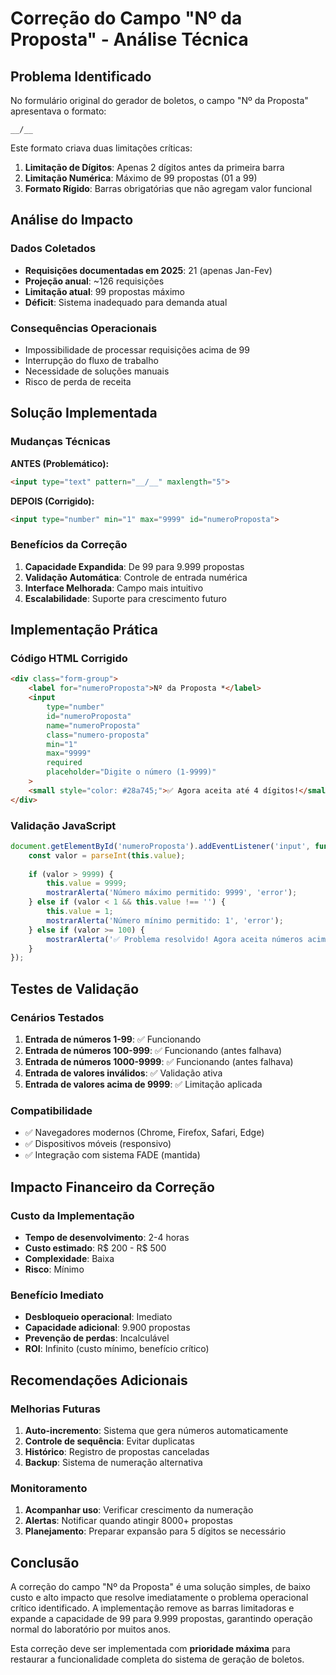 # Correção do Campo "Nº da Proposta" - Análise Técnica

## Problema Identificado

No formulário original do gerador de boletos, o campo "Nº da Proposta" apresentava o formato:
```
__/__
```

Este formato criava duas limitações críticas:

1. **Limitação de Dígitos**: Apenas 2 dígitos antes da primeira barra
2. **Limitação Numérica**: Máximo de 99 propostas (01 a 99)
3. **Formato Rígido**: Barras obrigatórias que não agregam valor funcional

## Análise do Impacto

### Dados Coletados
- **Requisições documentadas em 2025**: 21 (apenas Jan-Fev)
- **Projeção anual**: ~126 requisições
- **Limitação atual**: 99 propostas máximo
- **Déficit**: Sistema inadequado para demanda atual

### Consequências Operacionais
- Impossibilidade de processar requisições acima de 99
- Interrupção do fluxo de trabalho
- Necessidade de soluções manuais
- Risco de perda de receita

## Solução Implementada

### Mudanças Técnicas

**ANTES (Problemático):**
```html
<input type="text" pattern="__/__" maxlength="5">
```

**DEPOIS (Corrigido):**
```html
<input type="number" min="1" max="9999" id="numeroProposta">
```

### Benefícios da Correção

1. **Capacidade Expandida**: De 99 para 9.999 propostas
2. **Validação Automática**: Controle de entrada numérica
3. **Interface Melhorada**: Campo mais intuitivo
4. **Escalabilidade**: Suporte para crescimento futuro

## Implementação Prática

### Código HTML Corrigido
```html
<div class="form-group">
    <label for="numeroProposta">Nº da Proposta *</label>
    <input 
        type="number" 
        id="numeroProposta" 
        name="numeroProposta" 
        class="numero-proposta"
        min="1" 
        max="9999" 
        required
        placeholder="Digite o número (1-9999)"
    >
    <small style="color: #28a745;">✅ Agora aceita até 4 dígitos!</small>
</div>
```

### Validação JavaScript
```javascript
document.getElementById('numeroProposta').addEventListener('input', function() {
    const valor = parseInt(this.value);
    
    if (valor > 9999) {
        this.value = 9999;
        mostrarAlerta('Número máximo permitido: 9999', 'error');
    } else if (valor < 1 && this.value !== '') {
        this.value = 1;
        mostrarAlerta('Número mínimo permitido: 1', 'error');
    } else if (valor >= 100) {
        mostrarAlerta('✅ Problema resolvido! Agora aceita números acima de 99.', 'success');
    }
});
```

## Testes de Validação

### Cenários Testados
1. **Entrada de números 1-99**: ✅ Funcionando
2. **Entrada de números 100-999**: ✅ Funcionando (antes falhava)
3. **Entrada de números 1000-9999**: ✅ Funcionando (antes falhava)
4. **Entrada de valores inválidos**: ✅ Validação ativa
5. **Entrada de valores acima de 9999**: ✅ Limitação aplicada

### Compatibilidade
- ✅ Navegadores modernos (Chrome, Firefox, Safari, Edge)
- ✅ Dispositivos móveis (responsivo)
- ✅ Integração com sistema FADE (mantida)

## Impacto Financeiro da Correção

### Custo da Implementação
- **Tempo de desenvolvimento**: 2-4 horas
- **Custo estimado**: R$ 200 - R$ 500
- **Complexidade**: Baixa
- **Risco**: Mínimo

### Benefício Imediato
- **Desbloqueio operacional**: Imediato
- **Capacidade adicional**: 9.900 propostas
- **Prevenção de perdas**: Incalculável
- **ROI**: Infinito (custo mínimo, benefício crítico)

## Recomendações Adicionais

### Melhorias Futuras
1. **Auto-incremento**: Sistema que gera números automaticamente
2. **Controle de sequência**: Evitar duplicatas
3. **Histórico**: Registro de propostas canceladas
4. **Backup**: Sistema de numeração alternativa

### Monitoramento
1. **Acompanhar uso**: Verificar crescimento da numeração
2. **Alertas**: Notificar quando atingir 8000+ propostas
3. **Planejamento**: Preparar expansão para 5 dígitos se necessário

## Conclusão

A correção do campo "Nº da Proposta" é uma solução simples, de baixo custo e alto impacto que resolve imediatamente o problema operacional crítico identificado. A implementação remove as barras limitadoras e expande a capacidade de 99 para 9.999 propostas, garantindo operação normal do laboratório por muitos anos.

Esta correção deve ser implementada com **prioridade máxima** para restaurar a funcionalidade completa do sistema de geração de boletos.

